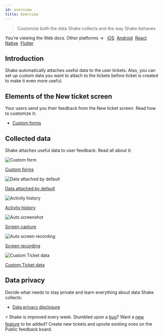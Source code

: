 ```yaml
---
id: overview
title: Overview
---
```


> Customize both the data Shake collects and the way Shake behaves

<p class="p2 mt-40">You're viewing the Web docs. Other platforms → &nbsp;
<a href="/docs/ios/configuration-and-data/overview/">iOS</a>&nbsp; 
<a href="/docs/android/configuration-and-data/overview/">Android</a>&nbsp;
<a href="/docs/react/configuration-and-data/overview/">React Native</a>&nbsp;
<a href="/docs/flutter/configuration-and-data/overview/">Flutter</a>&nbsp;  
</p>


## Introduction

Shake automatically attaches useful data to the user tickets. Also, you can set up custom data you want to attach to the tickets before ticket is created to make it even more useful.

## Elements of the New ticket screen

Your users send you their feedback from the New ticket screen. Read how to customize it:
* [Custom forms](/docs/web/configuration-and-data/custom-forms)

## Collected data

Shake attaches useful data to user feedback. Read all about it:

<div class="featuresList">
    <div>
        <img src="/docs/img/description@2x.png" alt="Custom form"/>
        <p><a href="/docs/web/configuration-and-data/custom-forms">Custom forms</a></p>   
    </div>
	<div>
        <img src="/docs/img/essential-data@2x.png" alt="Data attached by default"/>
        <p><a href="/docs/web/configuration-and-data/data-attached-by-default/">Data attached by default</a></p>
    </div>
    <div>
        <img src="/docs/img/steps-to-reproduce@2x.png" alt="Activity history"/>
        <p><a href="/docs/web/configuration-and-data/activity-history/">Activity history</a></p>
    </div>
	<div>
        <img src="/docs/img/auto-screenshot@2x.png" alt="Auto screenshot"/>
        <p><a href="/docs/web/configuration-and-data/screen-capture/">Screen capture</a></p>
    </div>
    <div>
        <img src="/docs/img/screen-recording@2x.png" alt="Auto screen recording"/>
        <p><a href="/docs/web/configuration-and-data/screen-recording/">Screen recording</a></p>
    </div>
	<div>
        <img src="/docs/img/feature-custom-ticket-data@2x.png" alt="Custom Ticket data"/>
        <p><a href="/docs/web/configuration-and-data/ticket-metadata/">Custom Ticket data</a></p>
    </div>
</div>

## Data privacy

Decide what needs to stay private and learn everything about data Shake collects:
* [Data privacy disclosure](web/configuration-and-data/data-privacy-disclosure.md)

<p class="p2 mt-80 mb-10">⚡️ Shake is improved every week.
Stumbled upon a <a href="https://feedback.shakebugs.com/bugs">bug</a>?
Want a <a href="https://feedback.shakebugs.com/feature-requests">new feature</a> to be added?
Create new tickets and upvote existing ones on the Public feedback board.</p>
<p></p>
